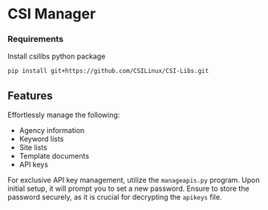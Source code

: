 # CSI Manager

### Requirements
Install csilibs python package
```
pip install git+https://github.com/CSILinux/CSI-Libs.git
```

## Features
Effortlessly manage the following:
- Agency information
- Keyword lists
- Site lists
- Template documents
- API keys

For exclusive API key management, utilize the `manageapis.py` program. Upon initial setup, it will prompt you to set a new password. Ensure to store the password securely, as it is crucial for decrypting the `apikeys` file.
